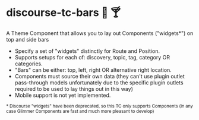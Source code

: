 # discourse-tc-bars :beers: :cocktail: 
A Theme Component that allows you to lay out Components ("widgets*") on top and side bars

* Specify a set of "widgets" distinctly for Route and Position.
* Supports setups for each of: discovery, topic, tag, category OR categories.
* "Bars" can be either: top, left, right OR alternative right location.
* Components must source their own data (they can't use plugin outlet pass-through models unfortunately due to the specific plugin outlets required to be used to lay things out in this way)
* Mobile support is not yet implemented.

<sup>* Discourse "widgets" have been deprecated, so this TC only supports Components (in any case Glimmer Components are fast and much more pleasant to develop)